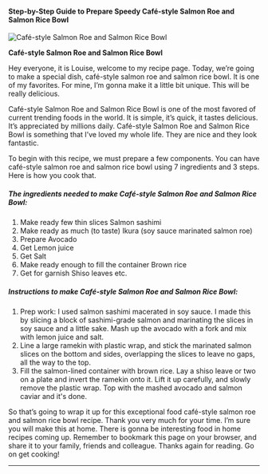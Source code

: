             

#### Step-by-Step Guide to Prepare Speedy Café-style Salmon Roe and Salmon Rice Bowl

![Café-style Salmon Roe and Salmon Rice Bowl](https://img-global.cpcdn.com/recipes/4940987802583040/751x532cq70/cafe-style-salmon-roe-and-salmon-rice-bowl-recipe-main-photo.jpg)

**Café-style Salmon Roe and Salmon Rice Bowl**

Hey everyone, it is Louise, welcome to my recipe page. Today, we’re going to make a special dish, café-style salmon roe and salmon rice bowl. It is one of my favorites. For mine, I’m gonna make it a little bit unique. This will be really delicious.

Café-style Salmon Roe and Salmon Rice Bowl is one of the most favored of current trending foods in the world. It is simple, it’s quick, it tastes delicious. It’s appreciated by millions daily. Café-style Salmon Roe and Salmon Rice Bowl is something that I’ve loved my whole life. They are nice and they look fantastic.

To begin with this recipe, we must prepare a few components. You can have café-style salmon roe and salmon rice bowl using 7 ingredients and 3 steps. Here is how you cook that.

##### The ingredients needed to make Café-style Salmon Roe and Salmon Rice Bowl:

1.  Make ready few thin slices Salmon sashimi
2.  Make ready as much (to taste) Ikura (soy sauce marinated salmon roe)
3.  Prepare Avocado
4.  Get Lemon juice
5.  Get Salt
6.  Make ready enough to fill the container Brown rice
7.  Get for garnish Shiso leaves etc.

##### Instructions to make Café-style Salmon Roe and Salmon Rice Bowl:

1.  Prep work: I used salmon sashimi macerated in soy sauce. I made this by slicing a block of sashimi-grade salmon and marinating the slices in soy sauce and a little sake. Mash up the avocado with a fork and mix with lemon juice and salt.
2.  Line a large ramekin with plastic wrap, and stick the marinated salmon slices on the bottom and sides, overlapping the slices to leave no gaps, all the way to the top.
3.  Fill the salmon-lined container with brown rice. Lay a shiso leave or two on a plate and invert the ramekin onto it. Lift it up carefully, and slowly remove the plastic wrap. Top with the mashed avocado and salmon caviar and it's done.

So that’s going to wrap it up for this exceptional food café-style salmon roe and salmon rice bowl recipe. Thank you very much for your time. I’m sure you will make this at home. There is gonna be interesting food in home recipes coming up. Remember to bookmark this page on your browser, and share it to your family, friends and colleague. Thanks again for reading. Go on get cooking!

* * *